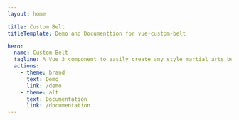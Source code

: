 ```yaml
---
layout: home

title: Custom Belt 
titleTemplate: Demo and Documenttion for vue-custom-belt 

hero:
  name: Custom Belt
  tagline: A Vue 3 component to easily create any style martial arts belt in SVG format 
  actions:
    - theme: brand
      text: Demo 
      link: /demo
    - theme: alt
      text: Documentation 
      link: /documentation 
---
```


<main> <!-- markdownlint-disable-line MD041 -->
  <AnimatedBelts style="width: 500px;"/>
</main>

<script setup lang="ts">
import AnimatedBelts from './components/AnimatedBelts.vue'
</script>

<style scoped>
main {
  padding-left: 225px;
  text-align: center;
}
</style>
